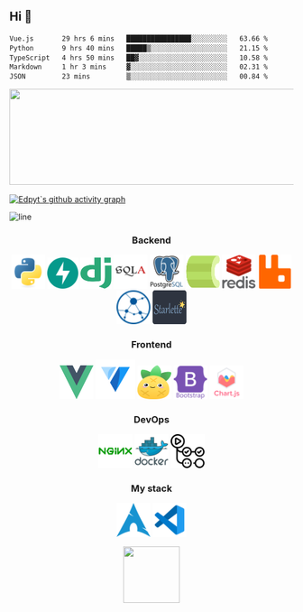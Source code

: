 ## Hi 👋

<!--START_SECTION:waka-->

```txt
Vue.js       29 hrs 6 mins   ████████████████░░░░░░░░░   63.66 %
Python       9 hrs 40 mins   █████▒░░░░░░░░░░░░░░░░░░░   21.15 %
TypeScript   4 hrs 50 mins   ██▓░░░░░░░░░░░░░░░░░░░░░░   10.58 %
Markdown     1 hr 3 mins     ▓░░░░░░░░░░░░░░░░░░░░░░░░   02.31 %
JSON         23 mins         ▒░░░░░░░░░░░░░░░░░░░░░░░░   00.84 %
```

<!--END_SECTION:waka-->

<div align="center">
    <img src="https://github-readme-stats.vercel.app/api?username=edpyt&hide_border=false&theme=nord&border_radius=0&card_width=1000" height="170" width="1000"/>
</div>

[![Edpyt`s github activity graph](https://github-readme-activity-graph.vercel.app/graph?username=edpyt&theme=nord)](https://github.com/ashutosh00710/github-readme-activity-graph)

![line](https://capsule-render.vercel.app/api?type=rect&color=gradient&height=1)


<h3 align="center">Backend</h3>

<div align="center">
    <img alt="python" src="assets/backend/python-original.svg" width="60" height="60"/>
    <img alt="fastapi" src="assets/backend/fastapi.svg" width="55" height="55"/>
    <img alt="django" src="assets/backend/django.svg" width="55" height="55"/>
    <img alt="sqlalchemy" src="assets/backend/sqlalchemy.svg" width="60" height="60"/>
    <img alt="postgresql" src="assets/backend/postgresql.svg" width="60" height="60"/>
    <img alt="celery" src="assets/backend/celery.svg" width="60" height="60"/>
    <img alt="redis" src="assets/backend/redis.svg" width="60" height="60"/>
    <img alt="rabbitmq" src="assets/backend/rabbitmq.svg" width="60" height="60"/>
    <img alt="aiohttp" src="assets/backend/aiohttp.svg" width="60" height="60"/>
    <img alt="starlette" src="assets/backend/starlette.svg" width="60" height="60"/>
</div>


<h3 align="center">Frontend</h3>

<div align="center">
    <img alt="vue" src="assets/frontend/vue.svg" width="60" height="60"/>
    <img alt="vuetify" src="assets/frontend/vuetify.svg" width="70" height="70"/>
    <img alt="pinia" src="assets/frontend/pinia.svg" width="60" height="60"/>
    <img alt="bootstrap" src="assets/frontend/bootstrap.svg" width="60" height="60"/>
    <img alt="chartjs" src="assets/frontend/chartjs.svg" width="60" height="60"/>
    
</div>


<h3 align="center">DevOps</h3>

<div align="center">
    <img alt="nginx" src="assets/devops/nginx.svg" width="60" height="60"/>
    <img alt="docker" src="assets/devops/docker.svg" width="60" height="60"/>
    <img alt="githubactions" src="assets/devops/actions.svg" width="60" height="60"/>
</div>

<h3 align="center">My stack</h3>

<div align="center">
    <img alt="iusearchbtw" src="assets/stack/arch.svg" width="60" height="60"/>
    <img alt="vscode" src="assets/stack/vscode.svg" width="60" height="60"/>
</div>

<p align="center">
<img src="https://media.giphy.com/media/IP7sarl7C5lSFCw9rG/giphy.gif"  width="100px" height="100px"></p>
